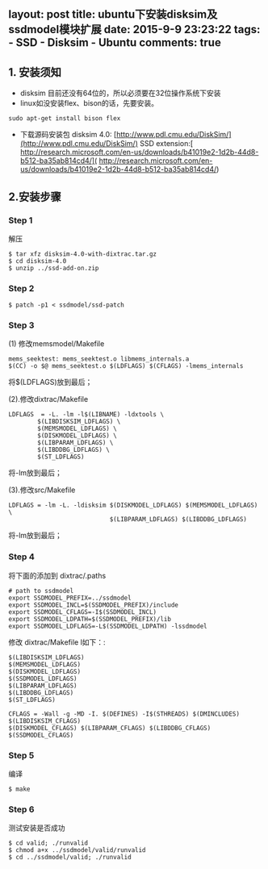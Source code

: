 layout: post
title: ubuntu下安装disksim及ssdmodel模块扩展
date: 2015-9-9 23:23:22
tags: 
	- SSD
	- Disksim
	- Ubuntu
comments: true  
---
## 1. 安装须知
- disksim 目前还没有64位的，所以必须要在32位操作系统下安装
- linux如没安装flex、bison的话，先要安装。
``` shell
sudo apt-get install bison flex
```
- 下载源码安装包
disksim 4.0: [http://www.pdl.cmu.edu/DiskSim/](http://www.pdl.cmu.edu/DiskSim/)
SSD extension:[ http://research.microsoft.com/en-us/downloads/b41019e2-1d2b-44d8-b512-ba35ab814cd4/]( http://research.microsoft.com/en-us/downloads/b41019e2-1d2b-44d8-b512-ba35ab814cd4/)
<!--more-->
## 2.安装步骤
### Step 1
解压
``` shell
$ tar xfz disksim-4.0-with-dixtrac.tar.gz
$ cd disksim-4.0
$ unzip ../ssd-add-on.zip
```
### Step 2
``` shell
$ patch -p1 < ssdmodel/ssd-patch
```
### Step 3
(1) 修改memsmodel/Makefile
```
mems_seektest: mems_seektest.o libmems_internals.a
$(CC) -o $@ mems_seektest.o $(LDFLAGS) $(CFLAGS) -lmems_internals
```
将$(LDFLAGS)放到最后；

(2).修改dixtrac/Makefile
```
LDFLAGS  = -L. -lm -l$(LIBNAME) -ldxtools \
        $(LIBDISKSIM_LDFLAGS) \
        $(MEMSMODEL_LDFLAGS) \
        $(DISKMODEL_LDFLAGS) \
        $(LIBPARAM_LDFLAGS) \
        $(LIBDDBG_LDFLAGS) \
        $(ST_LDFLAGS)
```
将-lm放到最后；

(3).修改src/Makefile
```
LDFLAGS = -lm -L. -ldisksim $(DISKMODEL_LDFLAGS) $(MEMSMODEL_LDFLAGS) \
                            $(LIBPARAM_LDFLAGS) $(LIBDDBG_LDFLAGS)
```
将-lm放到最后；

### Step 4 
将下面的添加到  dixtrac/.paths
```
# path to ssdmodel
export SSDMODEL_PREFIX=../ssdmodel
export SSDMODEL_INCL=$(SSDMODEL_PREFIX)/include
export SSDMODEL_CFLAGS=-I$(SSDMODEL_INCL)
export SSDMODEL_LDPATH=$(SSDMODEL_PREFIX)/lib
export SSDMODEL_LDFLAGS=-L$(SSDMODEL_LDPATH) -lssdmodel
```
修改 dixtrac/Makefile l如下：:
```
$(LIBDISKSIM_LDFLAGS) 
$(MEMSMODEL_LDFLAGS) 
$(DISKMODEL_LDFLAGS) 
$(SSDMODEL_LDFLAGS) 
$(LIBPARAM_LDFLAGS) 
$(LIBDDBG_LDFLAGS) 
$(ST_LDFLAGS)
```
```
CFLAGS = -Wall -g -MD -I. $(DEFINES) -I$(STHREADS) $(DMINCLUDES) 
$(LIBDISKSIM_CFLAGS) 
$(DISKMODEL_CFLAGS) $(LIBPARAM_CFLAGS) $(LIBDDBG_CFLAGS) 
$(SSDMODEL_CFLAGS)
```
### Step 5
编译
``` shell
$ make
```
### Step 6
测试安装是否成功
``` shell
$ cd valid; ./runvalid
$ chmod a+x ../ssdmodel/valid/runvalid
$ cd ../ssdmodel/valid; ./runvalid
```




 